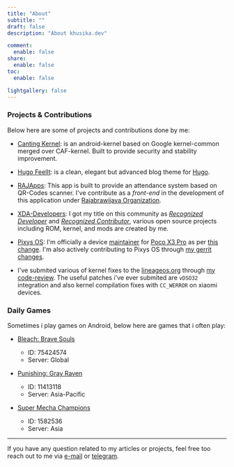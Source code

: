 ```yaml
---
title: "About"
subtitle: ""
draft: false
description: "About khusika.dev"

comment:
  enable: false
share:
  enable: false
toc:
  enable: false

lightgallery: false
---
```


### Projects & Contributions

Below here are some of projects and contributions done by me:

* [Canting Kernel](/canting): is an android-kernel based on Google kernel-common merged over CAF-kernel. Built to provide security and stability improvement.

* [Hugo FeelIt](https://github.com/khusika/FeelIt): is a clean, elegant but advanced blog theme for [Hugo](https://gohugo.io/).

* [RAJApps](https://play.google.com/store/apps/details?id=com.pit.qrcodesrajabrawijaya): This app is built to provide an attendance system based on QR-Codes scanner. I've contribute as a _front-end_ in the development of this application under [Rajabrawijaya Organization](https://rajabrawijaya.ub.ac.id/).

* [XDA-Developers](https://forum.xda-developers.com/member.php?u=5123347): I got my title on this community as [_Recognized Developer_](https://www.xda-developers.com/recognized-developer-program/) and [_Recognized Contributor_](https://forum.xda-developers.com/t/how-to-apply-to-become-a-recognized-contributor-themer-on-xda.1646309/#post-25915966), various open source projects including ROM, kernel, and mods are created by me.

* [Pixys OS](https://pixysos.com/): I'm officially a device [maintainer](https://pixysos.com/team/khusika) for [Poco X3 Pro](https://pixysos.com/vayu) as per [this change](https://github.com/PixysOS/official_devices/pull/109). I'm also actively contributing to Pixys OS through [my gerrit changes](https://gerrit.pixysos.com/q/owner:mail%2540khusika.dev).

* I've submited various of kernel fixes to the [lineageos.org](https://lineageos.org/) through [my code-review](https://review.lineageos.org/q/owner:mail%2540khusika.com). The useful patches i've ever submited are `vDSO32` integration and also kernel compilation fixes with `CC_WERROR` on xiaomi devices.

### Daily Games

Sometimes i play games on Android, below here are games that i often play:

* [Bleach: Brave Souls](https://play.google.com/store/apps/details?id=com.klab.bleach)
  
  - ID: 75424574
  - Server: Global

* [Punishing: Gray Raven](https://play.google.com/store/apps/details?id=com.kurogame.gplay.punishing.grayraven.en)
  
  - ID: 11413118
  - Server: Asia-Pacific

* [Super Mecha Champions](https://play.google.com/store/apps/details?id=com.netease.g93na)
  
  - ID: 1582536
  - Server: Asia

---
If you have any question related to my articles or projects, feel free too reach out to me via [e-mail](mailto:mail@khusika.dev) or [telegram](https://t.me/khusika).
